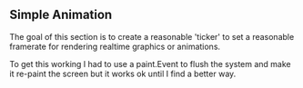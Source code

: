 ## Simple Animation
The goal of this section is to create a reasonable 'ticker' to set a reasonable
framerate for rendering realtime graphics or animations.

To get this working I had to use a paint.Event to flush the system and make it re-paint the screen
but it works ok until I find a better way.




